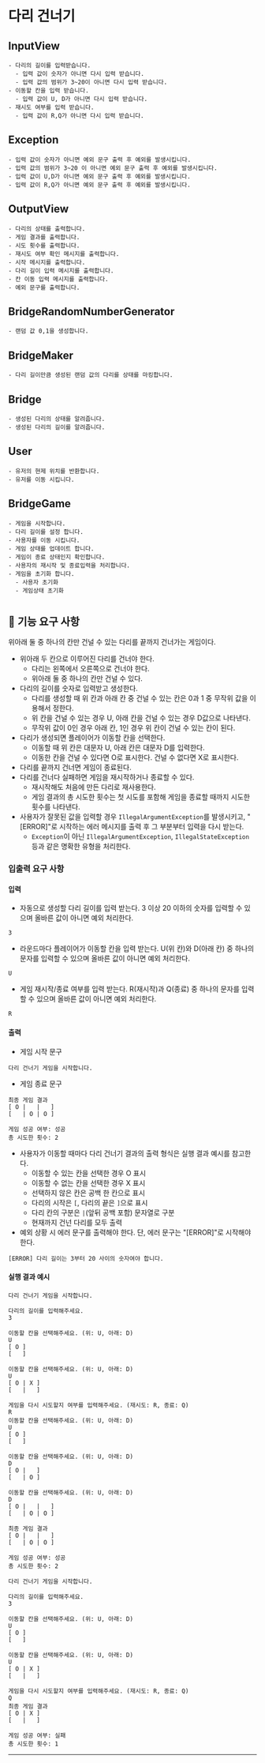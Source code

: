 # 다리 건너기

## InputView
```
- 다리의 길이를 입력받습니다.
  - 입력 값이 숫자가 아니면 다시 입력 받습니다.
  - 입력 값의 범위가 3~20이 아니면 다시 입력 받습니다.
- 이동할 칸을 입력 받습니다.
  - 입력 값이 U, D가 아니면 다시 입력 받습니다.
- 재시도 여부를 입력 받습니다.
  - 입력 값이 R,Q가 아니면 다시 입력 받습니다.
```

## Exception
```
- 입력 값이 숫자가 아니면 예외 문구 출력 후 예외를 발생시킵니다.
- 입력 값의 범위가 3~20 이 아니면 예외 문구 출력 후 예외를 발생시킵니다.
- 입력 값이 U,D가 아니면 예외 문구 출력 후 예외를 발생시킵니다.
- 입력 값이 R,Q가 아니면 예외 문구 출력 후 예외를 발생시킵니다.
```

## OutputView
```
- 다리의 상태를 출력합니다.
- 게임 결과를 출력합니다.
- 시도 횟수를 출력합니다.
- 재시도 여부 확인 메시지를 출력합니다.
- 시작 메시지를 출력합니다.
- 다리 길이 입력 메시지를 출력합니다.
- 칸 이동 입력 메시지를 출력합니다.
- 예외 문구를 출력합니다.
```

## BridgeRandomNumberGenerator
```
- 랜덤 값 0,1을 생성합니다.
```

## BridgeMaker
```
- 다리 길이만큼 생성된 랜덤 값의 다리를 상태를 마킹합니다.
```

## Bridge
```
- 생성된 다리의 상태를 알려줍니다.
- 생성된 다리의 길이를 알려줍니다.
```

## User
```
- 유저의 현제 위치를 반환합니다.
- 유저를 이동 시킵니다.
```

## BridgeGame
```
- 게임을 시작합니다.
- 다리 길이를 설정 합니다.
- 사용자를 이동 시킵니다.
- 게임 상태를 업데이트 합니다.
- 게임이 종료 상태인지 확인합니다.
- 사용자의 재시작 및 종료입력을 처리합니다.
- 게임을 초기화 합니다.
  - 사용자 초기화
  - 게임상태 초기화
```

#
## 🚀 기능 요구 사항
위아래 둘 중 하나의 칸만 건널 수 있는 다리를 끝까지 건너가는 게임이다.
- 위아래 두 칸으로 이루어진 다리를 건너야 한다.
  - 다리는 왼쪽에서 오른쪽으로 건너야 한다.
  - 위아래 둘 중 하나의 칸만 건널 수 있다.
- 다리의 길이를 숫자로 입력받고 생성한다.
  - 다리를 생성할 때 위 칸과 아래 칸 중 건널 수 있는 칸은 0과 1 중 무작위 값을 이용해서 정한다.
  - 위 칸을 건널 수 있는 경우 U, 아래 칸을 건널 수 있는 경우 D값으로 나타낸다.
  - 무작위 값이 0인 경우 아래 칸, 1인 경우 위 칸이 건널 수 있는 칸이 된다.
- 다리가 생성되면 플레이어가 이동할 칸을 선택한다.
  - 이동할 때 위 칸은 대문자 U, 아래 칸은 대문자 D를 입력한다.
  - 이동한 칸을 건널 수 있다면 O로 표시한다. 건널 수 없다면 X로 표시한다.
- 다리를 끝까지 건너면 게임이 종료된다.
- 다리를 건너다 실패하면 게임을 재시작하거나 종료할 수 있다.
  - 재시작해도 처음에 만든 다리로 재사용한다.
  - 게임 결과의 총 시도한 횟수는 첫 시도를 포함해 게임을 종료할 때까지 시도한 횟수를 나타낸다.
- 사용자가 잘못된 값을 입력할 경우 `IllegalArgumentException`를 발생시키고, "[ERROR]"로 시작하는 에러 메시지를 출력 후 그 부분부터 입력을 다시 받는다.
  - `Exception`이 아닌 `IllegalArgumentException`, `IllegalStateException` 등과 같은 명확한 유형을 처리한다.

### 입출력 요구 사항

#### 입력
- 자동으로 생성할 다리 길이를 입력 받는다. 3 이상 20 이하의 숫자를 입력할 수 있으며 올바른 값이 아니면 예외 처리한다.
```
3
```
- 라운드마다 플레이어가 이동할 칸을 입력 받는다. U(위 칸)와 D(아래 칸) 중 하나의 문자를 입력할 수 있으며 올바른 값이 아니면 예외 처리한다.
```
U
```
- 게임 재시작/종료 여부를 입력 받는다. R(재시작)과 Q(종료) 중 하나의 문자를 입력할 수 있으며 올바른 값이 아니면 예외 처리한다.
```
R
```

#### 출력
- 게임 시작 문구
```
다리 건너기 게임을 시작합니다.
```
- 게임 종료 문구
```
최종 게임 결과
[ O |   |   ]
[   | O | O ]

게임 성공 여부: 성공
총 시도한 횟수: 2
```
- 사용자가 이동할 때마다 다리 건너기 결과의 출력 형식은 실행 결과 예시를 참고한다.
  - 이동할 수 있는 칸을 선택한 경우 O 표시
  - 이동할 수 없는 칸을 선택한 경우 X 표시
  - 선택하지 않은 칸은 공백 한 칸으로 표시
  - 다리의 시작은 `[`, 다리의 끝은 `]`으로 표시
  - 다리 칸의 구분은 ` | `(앞뒤 공백 포함) 문자열로 구분
  - 현재까지 건넌 다리를 모두 출력
- 예외 상황 시 에러 문구를 출력해야 한다. 단, 에러 문구는 "[ERROR]"로 시작해야 한다.
```
[ERROR] 다리 길이는 3부터 20 사이의 숫자여야 합니다.
```

#### 실행 결과 예시
```
다리 건너기 게임을 시작합니다.

다리의 길이를 입력해주세요.
3

이동할 칸을 선택해주세요. (위: U, 아래: D)
U
[ O ]
[   ]

이동할 칸을 선택해주세요. (위: U, 아래: D)
U
[ O | X ]
[   |   ]

게임을 다시 시도할지 여부를 입력해주세요. (재시도: R, 종료: Q)
R
이동할 칸을 선택해주세요. (위: U, 아래: D)
U
[ O ]
[   ]

이동할 칸을 선택해주세요. (위: U, 아래: D)
D
[ O |   ]
[   | O ]

이동할 칸을 선택해주세요. (위: U, 아래: D)
D
[ O |   |   ]
[   | O | O ]

최종 게임 결과
[ O |   |   ]
[   | O | O ]

게임 성공 여부: 성공
총 시도한 횟수: 2
```

```
다리 건너기 게임을 시작합니다.

다리의 길이를 입력해주세요.
3

이동할 칸을 선택해주세요. (위: U, 아래: D)
U
[ O ]
[   ]

이동할 칸을 선택해주세요. (위: U, 아래: D)
U
[ O | X ]
[   |   ]

게임을 다시 시도할지 여부를 입력해주세요. (재시도: R, 종료: Q)
Q
최종 게임 결과
[ O | X ]
[   |   ]

게임 성공 여부: 실패
총 시도한 횟수: 1
```

---
